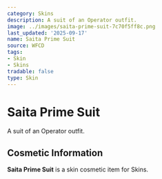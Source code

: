 ```yaml
---
category: Skins
description: A suit of an Operator outfit.
image: ../images/saita-prime-suit-7c70f5ff8c.png
last_updated: '2025-09-17'
name: Saita Prime Suit
source: WFCD
tags:
- Skin
- Skins
tradable: false
type: Skin
---
```


# Saita Prime Suit

A suit of an Operator outfit.

## Cosmetic Information

**Saita Prime Suit** is a skin cosmetic item for Skins.

